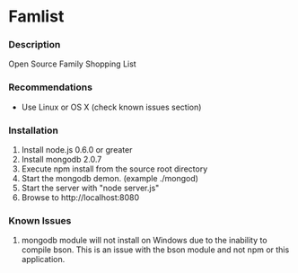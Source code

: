 # Famlist

### Description
Open Source Family Shopping List

### Recommendations
* Use Linux or OS X (check known issues section)

### Installation
1. Install node.js 0.6.0 or greater
2. Install mongodb 2.0.7
3. Execute npm install from the source root directory
4. Start the mongodb demon. (example ./mongod)
5. Start the server with "node server.js"
6. Browse to http://localhost:8080

### Known Issues
1. mongodb module will not install on Windows due to the inability to compile bson. This is an issue with the bson module and not npm or this application.